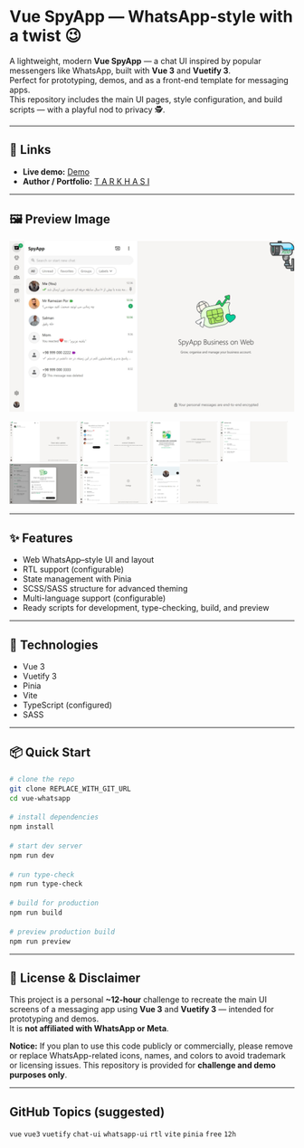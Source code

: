 # Vue SpyApp — WhatsApp-style with a twist 😉

A lightweight, modern **Vue SpyApp** — a chat UI inspired by popular messengers like WhatsApp, built with **Vue 3** and **Vuetify 3**.  
Perfect for prototyping, demos, and as a front-end template for messaging apps.  
This repository includes the main UI pages, style configuration, and build scripts — with a playful nod to privacy 🕵️.

---

## 🔗 Links

* **Live demo:** [Demo](https://tarkhasi.github.io/vue-whatsapp/)
* **Author / Portfolio:** [T A R K H A S I](https://tarkhasi.ir)

---

## 🖼️ Preview Image

![UI Preview](/screenshots/preview-4.JPG)
<p float="left">
  <img src="/screenshots/screenshot-1.JPG" width="120" alt="Vue WhatsApp Free" />
  <img src="/screenshots/screenshot-2.JPG" width="120" alt="Vue WhatsApp Free" />
  <img src="/screenshots/screenshot-3.JPG" width="120" alt="Vue WhatsApp Free" />
  <img src="/screenshots/screenshot-4.JPG" width="120" alt="Vue WhatsApp Free" />
  <img src="/screenshots/screenshot-5.JPG" width="120" alt="Vue WhatsApp Free" />
  <img src="/screenshots/screenshot-6.JPG" width="120" alt="Vue WhatsApp Free" />
  <img src="/screenshots/screenshot-7.JPG" width="120" alt="Vue WhatsApp Free" />
</p> 

 
---

## ✨ Features

* Web WhatsApp–style UI and layout
* RTL support (configurable)
* State management with Pinia
* SCSS/SASS structure for advanced theming
* Multi-language support (configurable)
* Ready scripts for development, type-checking, build, and preview

---

## 🧰 Technologies

* Vue 3
* Vuetify 3
* Pinia
* Vite
* TypeScript (configured)
* SASS

---

## 📦 Quick Start

```bash
# clone the repo
git clone REPLACE_WITH_GIT_URL
cd vue-whatsapp

# install dependencies
npm install

# start dev server
npm run dev

# run type-check
npm run type-check

# build for production
npm run build

# preview production build
npm run preview
```
 
---

## 🧾 License & Disclaimer
This project is a personal **~12-hour** challenge to recreate the main UI screens of a messaging app using **Vue 3** and **Vuetify 3** — intended for prototyping and demos.  
It is **not affiliated with WhatsApp or Meta**.

**Notice:** If you plan to use this code publicly or commercially, please remove or replace WhatsApp-related icons, names, and colors to avoid trademark or licensing issues. This repository is provided for **challenge and demo purposes only**.
 
---

## GitHub Topics (suggested)

`vue` `vue3` `vuetify` `chat-ui` `whatsapp-ui` `rtl` `vite` `pinia` `free` `12h`
 